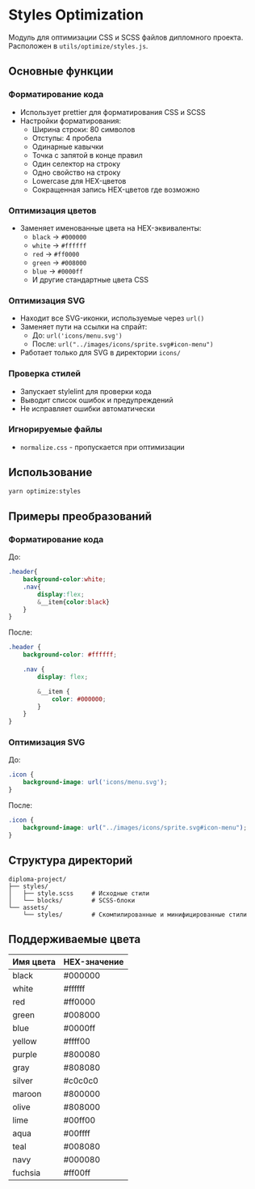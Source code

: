 # Styles Optimization

Модуль для оптимизации CSS и SCSS файлов дипломного проекта. Расположен в `utils/optimize/styles.js`.

## Основные функции

### Форматирование кода
- Использует prettier для форматирования CSS и SCSS
- Настройки форматирования:
  - Ширина строки: 80 символов
  - Отступы: 4 пробела
  - Одинарные кавычки
  - Точка с запятой в конце правил
  - Один селектор на строку
  - Одно свойство на строку
  - Lowercase для HEX-цветов
  - Сокращенная запись HEX-цветов где возможно

### Оптимизация цветов
- Заменяет именованные цвета на HEX-эквиваленты:
  - `black` → `#000000`
  - `white` → `#ffffff`
  - `red` → `#ff0000`
  - `green` → `#008000`
  - `blue` → `#0000ff`
  - И другие стандартные цвета CSS

### Оптимизация SVG
- Находит все SVG-иконки, используемые через `url()`
- Заменяет пути на ссылки на спрайт:
  - До: `url('icons/menu.svg')`
  - После: `url("../images/icons/sprite.svg#icon-menu")`
- Работает только для SVG в директории `icons/`

### Проверка стилей
- Запускает stylelint для проверки кода
- Выводит список ошибок и предупреждений
- Не исправляет ошибки автоматически

### Игнорируемые файлы
- `normalize.css` - пропускается при оптимизации

## Использование

```bash
yarn optimize:styles
```

## Примеры преобразований

### Форматирование кода
До:
```scss
.header{
    background-color:white;
    .nav{
        display:flex;
        &__item{color:black}
    }
}
```
После:
```scss
.header {
    background-color: #ffffff;

    .nav {
        display: flex;

        &__item {
            color: #000000;
        }
    }
}
```

### Оптимизация SVG
До:
```scss
.icon {
    background-image: url('icons/menu.svg');
}
```
После:
```scss
.icon {
    background-image: url("../images/icons/sprite.svg#icon-menu");
}
```

## Структура директорий
```
diploma-project/
├── styles/
│   ├── style.scss     # Исходные стили
│   └── blocks/        # SCSS-блоки
└── assets/
    └── styles/        # Скомпилированные и минифицированные стили
```

## Поддерживаемые цвета
| Имя цвета | HEX-значение |
|-----------|--------------|
| black     | #000000      |
| white     | #ffffff      |
| red       | #ff0000      |
| green     | #008000      |
| blue      | #0000ff      |
| yellow    | #ffff00      |
| purple    | #800080      |
| gray      | #808080      |
| silver    | #c0c0c0      |
| maroon    | #800000      |
| olive     | #808000      |
| lime      | #00ff00      |
| aqua      | #00ffff      |
| teal      | #008080      |
| navy      | #000080      |
| fuchsia   | #ff00ff      | 
